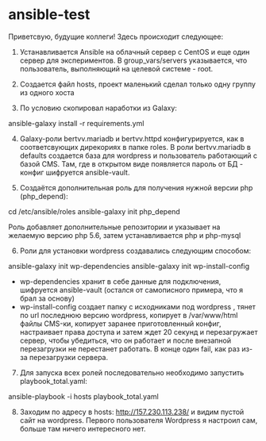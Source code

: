 # ansible-test
Приветсвую, будущие коллеги!
Здесь происходит следующее:

1. Устанавливается Ansible на облачный сервер с CentOS и еще один сервер для экспериментов.
В group_vars/servers указывается, что пользователь, выполняющий на целевой системе - root.

2. Создается файл hosts, проект маленький сделал только одну группу из одного хоста
3. По условию скопировал наработки из Galaxy:

ansible-galaxy install -r requirements.yml

4. Galaxy-роли bertvv.mariadb и bertvv.httpd конфигурируется, как в соответсвующих дирекориях в папке roles.
В роли bertvv.mariadb в defaults создается база для wordpress и пользователь работающий с базой CMS. Там, где в открытом виде появляется пароль от БД - конфиг шифруется ansible-vault.

5. Создаётся дополнительная роль для получения нужной версии php (php_depend):

cd /etc/ansible/roles
ansible-galaxy init php_depend

Роль добавляет дополнительные репозитории и указывает на желаемую версию php 5.6, затем устанавливается php и php-mysql

6. Роли для установки wordpress создавались следующим способом:

ansible-galaxy init wp-dependencies
ansible-galaxy init wp-install-config

- wp-dependencies хранит в себе данные для подключения, шифруется ansible-vault (остался от самописного примера, что я брал за основу)
- wp-install-config создает папку с исходниками под wordpress , тянет по url последнюю версию 
wordpress, копирует в /var/www/html файлы CMS-ки, копирует заранее приготовленный конфиг, настраивает права доступа 
 и затем ждет 20 секунд и перезагружает сервер, чтобы убедиться, что он работает и после внезапной перезагрузки не перестанет работать.
 В конце один fail, как раз из-за перезагрузки сервера.

7. Для запуска всех ролей последовательно необходимо запустить playbook_total.yaml:

ansible-playbook -i hosts playbook_total.yaml

8. Заходим по адресу в hosts: http://157.230.113.238/ и видим пустой сайт на wordpress. 
Первого пользователя Wordpress я настроил сам, больше там ничего интересного нет.

